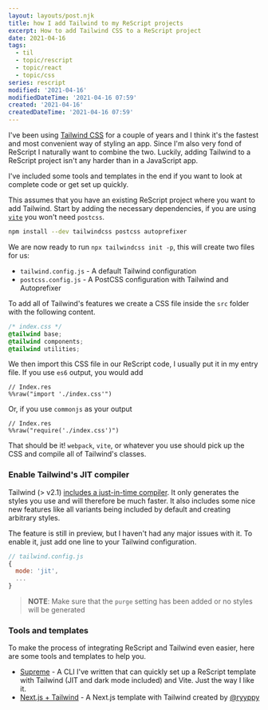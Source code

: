 ```yaml
---
layout: layouts/post.njk
title: how I add Tailwind to my ReScript projects
excerpt: How to add Tailwind CSS to a ReScript project
date: 2021-04-16
tags:
  - til
  - topic/rescript
  - topic/react
  - topic/css
series: rescript
modified: '2021-04-16'
modifiedDateTime: '2021-04-16 07:59'
created: '2021-04-16'
createdDateTime: '2021-04-16 07:59'
---
```


I've been using [Tailwind CSS](https://tailwindcss.com/) for a couple of years and I think it's the fastest and most convenient way of styling an app. Since I'm also very fond of ReScript I naturally want to combine the two. Luckily, adding Tailwind to a ReScript project isn't any harder than in a JavaScript app.

I've included some tools and templates in the end if you want to look at complete code or get set up quickly.

This assumes that you have an existing ReScript project where you want to add Tailwind. Start by adding the necessary dependencies, if you are using [`vite`](https://vitejs.dev/) you won't need `postcss`.

```bash
npm install --dev tailwindcss postcss autoprefixer
```

We are now ready to run `npx tailwindcss init -p`, this will create two files for us:

- `tailwind.config.js` - A default Tailwind configuration
- `postcss.config.js` - A PostCSS configuration with Tailwind and Autoprefixer

To add all of Tailwind's features we create a CSS file inside the `src` folder with the following content.

```css
/* index.css */
@tailwind base;
@tailwind components;
@tailwind utilities;
```

We then import this CSS file in our ReScript code, I usually put it in my entry file. If you use `es6` output, you would add

```reason
// Index.res
%%raw("import './index.css'")
```

Or, if you use `commonjs` as your output

```reason
// Index.res
%%raw("require('./index.css')")
```

That should be it! `webpack`, `vite`, or whatever you use should pick up the CSS and compile all of Tailwind's classes.

### Enable Tailwind's JIT compiler

Tailwind (> v2.1) [includes a just-in-time compiler](https://tailwindcss.com/docs/just-in-time-mode#enabling-jit-mode). It only generates the styles you use and will therefore be much faster. It also includes some nice new features like all variants being included by default and creating arbitrary styles.

The feature is still in preview, but I haven't had any major issues with it. To enable it, just add one line to your Tailwind configuration.

```js
// tailwind.config.js
{
  mode: 'jit',
  ...
}
```

> **NOTE**: Make sure that the `purge` setting has been added or no styles will be generated

### Tools and templates

To make the process of integrating ReScript and Tailwind even easier, here are some tools and templates to help you.

- [Supreme](https://github.com/opendevtools/supreme) - A CLI I've written that can quickly set up a ReScript template with Tailwind (JIT and dark mode included) and Vite. Just the way I like it.
- [Next.js + Tailwind](https://github.com/ryyppy/rescript-nextjs-template) - A Next.js template with Tailwind created by [@ryyppy](https://twitter.com/ryyppy)
